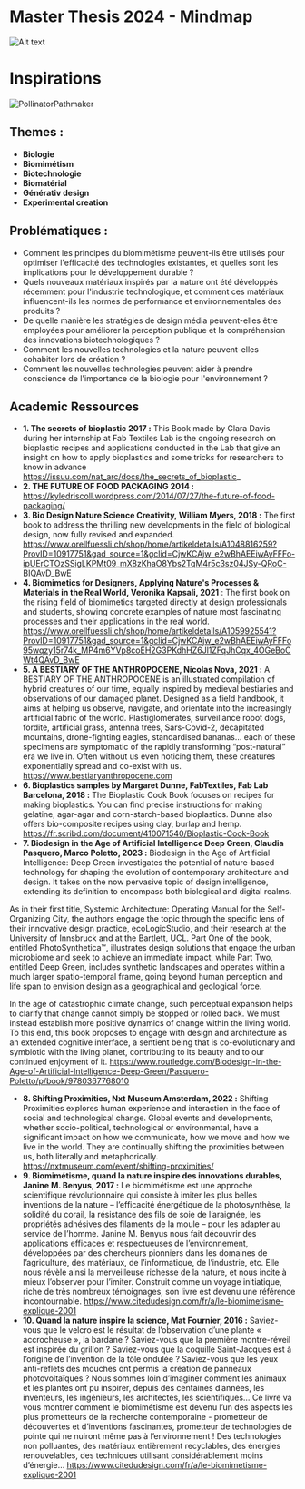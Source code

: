 
# Master Thesis 2024 - Mindmap

![Alt text](Mindmap-1.png)

# Inspirations 
![PollinatorPathmaker](INSPIRATION/2024-03-28/PollinatorPathmaker.png)

## Themes :


 - **Biologie** 
 - **Biomimétism** 
 - **Biotechnologie** 
 - **Biomatérial** 
 - **Générativ design** 
 - **Experimental creation**

## Problématiques :

 - Comment les principes du biomimétisme peuvent-ils être utilisés pour optimiser l'efficacité des technologies existantes, et quelles sont les implications pour le développement durable ?
 - Quels nouveaux matériaux inspirés par la nature ont été développés récemment pour l'industrie technologique, et comment ces matériaux influencent-ils les normes de performance et environnementales des produits ?
 - De quelle manière les stratégies de design média peuvent-elles être employées pour améliorer la perception publique et la compréhension des innovations biotechnologiques ?
 - Comment les nouvelles technologies et la nature peuvent-elles cohabiter lors de création ?
 - Comment les nouvelles technologies peuvent aider à prendre conscience de l'importance de la biologie pour l'environnement ?

 ## Academic Ressources
 - **1. The secrets of bioplastic 2017 :** This Book made by Clara Davis during her internship at Fab Textiles Lab is the ongoing research on bioplastic recipes and applications conducted in the Lab that give an insight on how to apply bioplastics and some tricks for researchers to know in advance https://issuu.com/nat_arc/docs/the_secrets_of_bioplastic_
 - **2. THE FUTURE OF FOOD PACKAGING 2014 :** https://kyledriscoll.wordpress.com/2014/07/27/the-future-of-food-packaging/
 - **3. Bio Design Nature Science Creativity, William Myers, 2018 :** The first book to address the thrilling new developments in the field of biological design, now fully revised and expanded. https://www.orellfuessli.ch/shop/home/artikeldetails/A1048816259?ProvID=10917751&gad_source=1&gclid=CjwKCAjw_e2wBhAEEiwAyFFFo-ipUErCTOzSSigLKPMt09_mX8zKhaO8Ybs2TqM4r5c3sz04JSy-QRoC-BIQAvD_BwE
- **4. Biomimetics for Designers, Applying Nature's Processes & Materials in the Real World, Veronika Kapsali, 2021** : The first book on the rising field of biomimetics targeted directly at design professionals and students, showing concrete examples of nature most fascinating processes and their applications in the real world. https://www.orellfuessli.ch/shop/home/artikeldetails/A1059925541?ProvID=10917751&gad_source=1&gclid=CjwKCAjw_e2wBhAEEiwAyFFFo95wqzy15r74k_MP4m6YVp8coEH2G3PKdhHZ6Jl1ZFqJhCqx_4OGeBoCWt4QAvD_BwE
- **5. A BESTIARY OF THE ANTHROPOCENE, Nicolas Nova, 2021 :** A BESTIARY OF THE ANTHROPOCENE is an illustrated compilation of hybrid creatures of our time, equally inspired by medieval bestiaries and observations of our damaged planet. Designed as a field handbook, it aims at helping us observe, navigate, and orientate into the increasingly artificial fabric of the world. Plastiglomerates, surveillance robot dogs, fordite, artificial grass, antenna trees, Sars-Covid-2, decapitated mountains, drone-fighting eagles, standardised bananas… each of these specimens are symptomatic of the rapidly transforming “post-natural” era we live in. Often without us even noticing them, these creatures exponentially spread and co-exist with us. https://www.bestiaryanthropocene.com
- **6. Bioplastics samples by Margaret Dunne, FabTextiles, Fab Lab Barcelona, 2018 :** The Bioplastic Cook Book focuses on recipes for making bioplastics. You can find precise instructions for making gelatine, agar-agar and corn-starch-based bioplastics. Dunne also offers bio-composite recipes using clay, burlap and hemp.
https://fr.scribd.com/document/410071540/Bioplastic-Cook-Book
- **7. Biodesign in the Age of Artificial Intelligence Deep Green, Claudia Pasquero, Marco Poletto, 2023 :** Biodesign in the Age of Artificial Intelligence: Deep Green investigates the potential of nature-based technology for shaping the evolution of contemporary architecture and design. It takes on the now pervasive topic of design intelligence, extending its definition to encompass both biological and digital realms.

As in their first title, Systemic Architecture: Operating Manual for the Self-Organizing City, the authors engage the topic through the specific lens of their innovative design practice, ecoLogicStudio, and their research at the University of Innsbruck and at the Bartlett, UCL. Part One of the book, entitled PhotoSynthetica™, illustrates design solutions that engage the urban microbiome and seek to achieve an immediate impact, while Part Two, entitled Deep Green, includes synthetic landscapes and operates within a much larger spatio-temporal frame, going beyond human perception and life span to envision design as a geographical and geological force.

In the age of catastrophic climate change, such perceptual expansion helps to clarify that change cannot simply be stopped or rolled back. We must instead establish more positive dynamics of change within the living world. To this end, this book proposes to engage with design and architecture as an extended cognitive interface, a sentient being that is co-evolutionary and symbiotic with the living planet, contributing to its beauty and to our continued enjoyment of it. https://www.routledge.com/Biodesign-in-the-Age-of-Artificial-Intelligence-Deep-Green/Pasquero-Poletto/p/book/9780367768010
- **8. Shifting Proximities, Nxt Museum Amsterdam, 2022 :** Shifting Proximities explores human experience and interaction in the face of social and technological change. Global events and developments, whether socio-political, technological or environmental, have a significant impact on how we communicate, how we move and how we live in the world. They are continually shifting the proximities between us, both literally and metaphorically. https://nxtmuseum.com/event/shifting-proximities/
- **9. Biomimétisme, quand la nature inspire des innovations durables, Janine M. Benyus, 2017 :** Le biomimétisme est une approche scientifique révolutionnaire qui consiste à imiter les plus belles inventions de la nature – l’efficacité énergétique de la photosynthèse, la solidité du corail, la résistance des fils de soie de l’araignée, les propriétés adhésives des filaments de la moule – pour les adapter au service de l’homme. Janine M. Benyus nous fait découvrir des applications efficaces et respectueuses de l’environnement, développées par des chercheurs pionniers dans les domaines de l’agriculture, des matériaux, de l’informatique, de l’industrie, etc. Elle nous révèle ainsi la merveilleuse richesse de la nature, et nous incite à mieux l’observer pour l’imiter. Construit comme un voyage initiatique, riche de très nombreux témoignages, son livre est devenu une référence incontournable. https://www.citedudesign.com/fr/a/le-biomimetisme-explique-2001
- **10. Quand la nature inspire la science, Mat Fournier, 2016 :** Saviez-vous que le velcro est le résultat de l’observation d’une plante « accrocheuse », la bardane ? Saviez-vous que la première montre-réveil est inspirée du grillon ? Saviez-vous que la coquille Saint-Jacques est à l’origine de l’invention de la tôle ondulée ? Saviez-vous que les yeux anti-reflets des mouches ont permis la création de panneaux photovoltaïques ? Nous sommes loin d’imaginer comment les animaux et les plantes ont pu inspirer, depuis des centaines d’années, les inventeurs, les ingénieurs, les architectes, les scientifiques… Ce livre va vous montrer comment le biomimétisme est devenu l’un des aspects les plus prometteurs de la recherche contemporaine - prometteur de découvertes et d’inventions fascinantes, prometteur de technologies de pointe qui ne nuiront même pas à l’environnement ! Des technologies non polluantes, des matériaux entièrement recyclables, des énergies renouvelables, des techniques utilisant considérablement moins d’énergie… https://www.citedudesign.com/fr/a/le-biomimetisme-explique-2001

